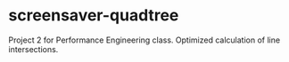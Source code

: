 screensaver-quadtree
====================

Project 2 for Performance Engineering class. Optimized calculation of line intersections.
